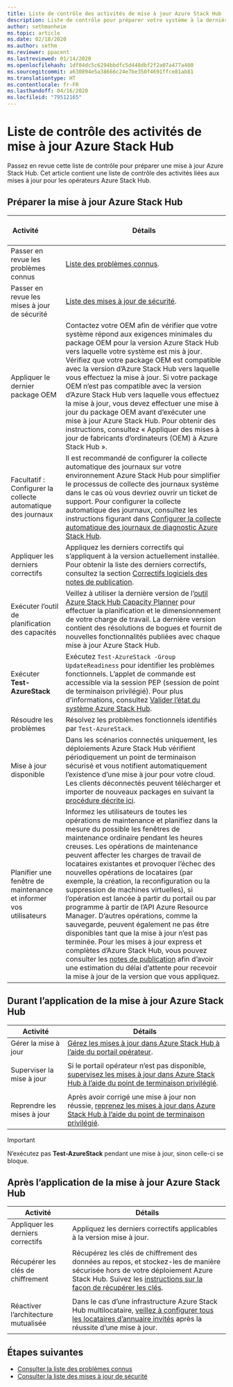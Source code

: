 ```yaml
---
title: Liste de contrôle des activités de mise à jour Azure Stack Hub
description: Liste de contrôle pour préparer votre système à la dernière mise à jour Azure Stack Hub.
author: sethmanheim
ms.topic: article
ms.date: 02/18/2020
ms.author: sethm
ms.reviewer: ppacent
ms.lastreviewed: 01/14/2020
ms.openlocfilehash: 1df84dc5c6294bbdfc5d448dbf2f2a07a477a400
ms.sourcegitcommit: a630894e5a38666c24e7be350f4691ffce81ab81
ms.translationtype: HT
ms.contentlocale: fr-FR
ms.lasthandoff: 04/16/2020
ms.locfileid: "79512165"
---
```

# <a name="azure-stack-hub-update-activity-checklist"></a>Liste de contrôle des activités de mise à jour Azure Stack Hub

Passez en revue cette liste de contrôle pour préparer une mise à jour Azure Stack Hub. Cet article contient une liste de contrôle des activités liées aux mises à jour pour les opérateurs Azure Stack Hub.

## <a name="prepare-for-azure-stack-hub-update"></a>Préparer la mise à jour Azure Stack Hub

| &nbsp; &nbsp; &nbsp; &nbsp; &nbsp; &nbsp; &nbsp; &nbsp; &nbsp; &nbsp; &nbsp; Activité &nbsp; &nbsp; &nbsp; &nbsp; &nbsp; &nbsp; &nbsp; &nbsp; &nbsp; &nbsp; &nbsp;                   | Détails                                                   |
|------------------------------|-----------------------------------------------------------|
| Passer en revue les problèmes connus     | [Liste des problèmes connus](known-issues.md).                |
| Passer en revue les mises à jour de sécurité | [Liste des mises à jour de sécurité](release-notes-security-updates.md).      |
| Appliquer le dernier package OEM | Contactez votre OEM afin de vérifier que votre système répond aux exigences minimales du package OEM pour la version Azure Stack Hub vers laquelle votre système est mis à jour. Vérifiez que votre package OEM est compatible avec la version d’Azure Stack Hub vers laquelle vous effectuez la mise à jour. Si votre package OEM n’est pas compatible avec la version d’Azure Stack Hub vers laquelle vous effectuez la mise à jour, vous devez effectuer une mise à jour du package OEM avant d’exécuter une mise à jour Azure Stack Hub. Pour obtenir des instructions, consultez « Appliquer des mises à jour de fabricants d’ordinateurs (OEM) à Azure Stack Hub ». |
| Facultatif : Configurer la collecte automatique des journaux | Il est recommandé de configurer la collecte automatique des journaux sur votre environnement Azure Stack Hub pour simplifier le processus de collecte des journaux système dans le cas où vous devriez ouvrir un ticket de support. Pour configurer la collecte automatique des journaux, consultez les instructions figurant dans [Configurer la collecte automatique des journaux de diagnostic Azure Stack Hub](azure-stack-configure-automatic-diagnostic-log-collection-tzl.md). |
| Appliquer les derniers correctifs | Appliquez les derniers correctifs qui s’appliquent à la version actuellement installée. Pour obtenir la liste des derniers correctifs, consultez la section [Correctifs logiciels des notes de publication](release-notes.md). |
| Exécuter l’outil de planification des capacités | Veillez à utiliser la dernière version de l’[outil Azure Stack Hub Capacity Planner](azure-stack-capacity-planning-overview.md) pour effectuer la planification et le dimensionnement de votre charge de travail. La dernière version contient des résolutions de bogues et fournit de nouvelles fonctionnalités publiées avec chaque mise à jour Azure Stack Hub. |
| Exécuter **Test-AzureStack** | Exécutez `Test-AzureStack -Group UpdateReadiness` pour identifier les problèmes fonctionnels. L’applet de commande est accessible via la session PEP (session de point de terminaison privilégié). Pour plus d’informations, consultez [Valider l’état du système Azure Stack Hub](azure-stack-diagnostic-test.md). |
| Résoudre les problèmes | Résolvez les problèmes fonctionnels identifiés par `Test-AzureStack`. |
| Mise à jour disponible | Dans les scénarios connectés uniquement, les déploiements Azure Stack Hub vérifient périodiquement un point de terminaison sécurisé et vous notifient automatiquement l’existence d’une mise à jour pour votre cloud. Les clients déconnectés peuvent télécharger et importer de nouveaux packages en suivant la [procédure décrite ici](azure-stack-apply-updates.md). |
| Planifier une fenêtre de maintenance et informer vos utilisateurs | Informez les utilisateurs de toutes les opérations de maintenance et planifiez dans la mesure du possible les fenêtres de maintenance ordinaire pendant les heures creuses. Les opérations de maintenance peuvent affecter les charges de travail de locataires existantes et provoquer l’échec des nouvelles opérations de locataires (par exemple, la création, la reconfiguration ou la suppression de machines virtuelles), si l’opération est lancée à partir du portail ou par programme à partir de l’API Azure Resource Manager. D’autres opérations, comme la sauvegarde, peuvent également ne pas être disponibles tant que la mise à jour n’est pas terminée. Pour les mises à jour express et complètes d’Azure Stack Hub, vous pouvez consulter les [notes de publication](release-notes.md) afin d’avoir une estimation du délai d’attente pour recevoir la mise à jour de la version que vous appliquez. |

## <a name="during-azure-stack-hub-update"></a>Durant l’application de la mise à jour Azure Stack Hub

| Activité | Détails |
|--------------------|------------------------------------------------------------------------------------------------------|
| Gérer la mise à jour |[Gérez les mises à jour dans Azure Stack Hub à l’aide du portail opérateur](azure-stack-updates.md). |
|  |  |
| Superviser la mise à jour | Si le portail opérateur n’est pas disponible, [supervisez les mises à jour dans Azure Stack Hub à l’aide du point de terminaison privilégié](azure-stack-monitor-update.md). |
|  |  |
| Reprendre les mises à jour | Après avoir corrigé une mise à jour non réussie, [reprenez les mises à jour dans Azure Stack Hub à l’aide du point de terminaison privilégié](azure-stack-monitor-update.md). |

> [!IMPORTANT]  
> N’exécutez pas **Test-AzureStack** pendant une mise à jour, sinon celle-ci se bloque.

## <a name="after-azure-stack-hub-update"></a>Après l’application de la mise à jour Azure Stack Hub

| Activité | Détails |
|--------------------------|----------------------------------------------------------------------------------------------------------------------------------------------------------------|
| Appliquer les derniers correctifs | Appliquez les derniers correctifs applicables à la version mise à jour. |
| Récupérer les clés de chiffrement | Récupérez les clés de chiffrement des données au repos, et stockez-les de manière sécurisée hors de votre déploiement Azure Stack Hub. Suivez les [instructions sur la façon de récupérer les clés](azure-stack-security-bitlocker.md). |
|  |  |
| Réactiver l’architecture mutualisée | Dans le cas d’une infrastructure Azure Stack Hub multilocataire, [veillez à configurer tous les locataires d’annuaire invités](azure-stack-enable-multitenancy.md#configure-guest-directory) après la réussite d’une mise à jour. |

## <a name="next-steps"></a>Étapes suivantes

- [Consulter la liste des problèmes connus](known-issues.md)
- [Consulter la liste des mises à jour de sécurité](release-notes-security-updates.md)
